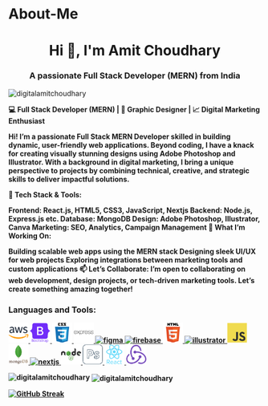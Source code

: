 # About-Me
<h1 align="center">Hi 👋, I'm Amit Choudhary</h1>
<h3 align="center">A passionate  Full Stack Developer (MERN) from India</h3>

<p align="left"> <img src="https://komarev.com/ghpvc/?username=digitalamitchoudhary&label=Profile%20views&color=0e75b6&style=flat" alt="digitalamitchoudhary" /> </p>

<b>💻 Full Stack Developer (MERN) | 🎨 Graphic Designer | 📈 Digital Marketing Enthusiast<b>

Hi! I’m a passionate Full Stack MERN Developer skilled in building dynamic, user-friendly web applications. Beyond coding, I have a knack for creating visually stunning designs using Adobe Photoshop and Illustrator. With a background in digital marketing, I bring a unique perspective to projects by combining technical, creative, and strategic skills to deliver impactful solutions.

🔧 Tech Stack & Tools:

Frontend: React.js, HTML5, CSS3, JavaScript, Nextjs
Backend: Node.js, Express.js etc.
Database: MongoDB
Design: Adobe Photoshop, Illustrator, Canva
Marketing: SEO, Analytics, Campaign Management
🌟 What I’m Working On:

Building scalable web apps using the MERN stack
Designing sleek UI/UX for web projects
Exploring integrations between marketing tools and custom applications
📫 Let’s Collaborate:
I’m open to collaborating on web development, design projects, or tech-driven marketing tools. Let’s create something amazing together!







<p align="left">
</p>

<h3 align="left">Languages and Tools:</h3>
<p align="left"> <a href="https://aws.amazon.com" target="_blank" rel="noreferrer"> <img src="https://raw.githubusercontent.com/devicons/devicon/master/icons/amazonwebservices/amazonwebservices-original-wordmark.svg" alt="aws" width="40" height="40"/> </a> <a href="https://getbootstrap.com" target="_blank" rel="noreferrer"> <img src="https://raw.githubusercontent.com/devicons/devicon/master/icons/bootstrap/bootstrap-plain-wordmark.svg" alt="bootstrap" width="40" height="40"/> </a> <a href="https://www.w3schools.com/css/" target="_blank" rel="noreferrer"> <img src="https://raw.githubusercontent.com/devicons/devicon/master/icons/css3/css3-original-wordmark.svg" alt="css3" width="40" height="40"/> </a> <a href="https://expressjs.com" target="_blank" rel="noreferrer"> <img src="https://raw.githubusercontent.com/devicons/devicon/master/icons/express/express-original-wordmark.svg" alt="express" width="40" height="40"/> </a> <a href="https://www.figma.com/" target="_blank" rel="noreferrer"> <img src="https://www.vectorlogo.zone/logos/figma/figma-icon.svg" alt="figma" width="40" height="40"/> </a> <a href="https://firebase.google.com/" target="_blank" rel="noreferrer"> <img src="https://www.vectorlogo.zone/logos/firebase/firebase-icon.svg" alt="firebase" width="40" height="40"/> </a> <a href="https://www.w3.org/html/" target="_blank" rel="noreferrer"> <img src="https://raw.githubusercontent.com/devicons/devicon/master/icons/html5/html5-original-wordmark.svg" alt="html5" width="40" height="40"/> </a> <a href="https://www.adobe.com/in/products/illustrator.html" target="_blank" rel="noreferrer"> <img src="https://www.vectorlogo.zone/logos/adobe_illustrator/adobe_illustrator-icon.svg" alt="illustrator" width="40" height="40"/> </a> <a href="https://developer.mozilla.org/en-US/docs/Web/JavaScript" target="_blank" rel="noreferrer"> <img src="https://raw.githubusercontent.com/devicons/devicon/master/icons/javascript/javascript-original.svg" alt="javascript" width="40" height="40"/> </a> <a href="https://www.mongodb.com/" target="_blank" rel="noreferrer"> <img src="https://raw.githubusercontent.com/devicons/devicon/master/icons/mongodb/mongodb-original-wordmark.svg" alt="mongodb" width="40" height="40"/> </a> <a href="https://nextjs.org/" target="_blank" rel="noreferrer"> <img src="https://cdn.worldvectorlogo.com/logos/nextjs-2.svg" alt="nextjs" width="40" height="40"/> </a> <a href="https://nodejs.org" target="_blank" rel="noreferrer"> <img src="https://raw.githubusercontent.com/devicons/devicon/master/icons/nodejs/nodejs-original-wordmark.svg" alt="nodejs" width="40" height="40"/> </a> <a href="https://www.photoshop.com/en" target="_blank" rel="noreferrer"> <img src="https://raw.githubusercontent.com/devicons/devicon/master/icons/photoshop/photoshop-line.svg" alt="photoshop" width="40" height="40"/> </a> <a href="https://reactjs.org/" target="_blank" rel="noreferrer"> <img src="https://raw.githubusercontent.com/devicons/devicon/master/icons/react/react-original-wordmark.svg" alt="react" width="40" height="40"/> </a> <a href="https://redux.js.org" target="_blank" rel="noreferrer"> <img src="https://raw.githubusercontent.com/devicons/devicon/master/icons/redux/redux-original.svg" alt="redux" width="40" height="40"/> </a> </p>


<p><img align="left" src="https://github-readme-stats.vercel.app/api/top-langs?username=digitalamitchoudhary&show_icons=true&locale=en&layout=compact" alt="digitalamitchoudhary" /></p>

<p>&nbsp;<img align="center" src="https://github-readme-stats.vercel.app/api?username=digitalamitchoudhary&show_icons=true&locale=en" alt="digitalamitchoudhary" /></p>

<a href="https://git.io/streak-stats"><img src="https://github-readme-streak-stats.herokuapp.com?user=digitalamitchoudhary" alt="GitHub Streak" /></a>


